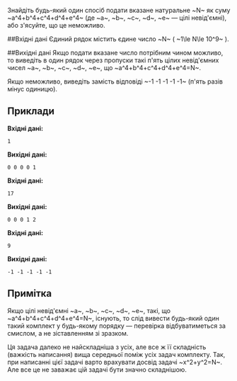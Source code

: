 Знайдіть будь-який один спосіб подати вказане натуральне ~N~&nbsp;як суму ~a^4+b^4+c^4+d^4+e^4~ (де ~a~, ~b~, ~c~, ~d~, ~e~ — цілі невід'ємні), або з'ясуйте,&nbsp;що це неможливо.

##Вхідні дані
Єдиний рядок містить єдине число ~N~ ( ~1\le N\le 10^9~ ).

##Вихідні дані
Якщо подати вказане число потрібним чином можливо, то виведіть&nbsp;в один рядок через пропуски такі п'ять цілих невід'ємних чисел ~a~, ~b~, ~c~, ~d~, ~e~,&nbsp;що ~a^4+b^4+c^4+d^4+e^4=N~.

Якщо неможливо, виведіть замість відповіді ~-1 -1 -1 -1 -1~ (п'ять разів мінус одиницю).

## Приклади
**Вхідні дані:**
```text
1
```

**Вихідні дані:**
```
0 0 0 0 1
```

**Вхідні дані:**
```
17
```

**Вихідні дані:**
```
0 0 0 1 2
```

**Вхідні дані:**
```
9
```

**Вихідні дані:**
```
-1 -1 -1 -1 -1
```

## Примітка
Якщо цілі невід'ємні ~a~, ~b~, ~c~, ~d~, ~e~, такі,&nbsp;що ~a^4+b^4+c^4+d^4+e^4=N~, існують, то слід вивести будь-який один такий комплект&nbsp;у будь-якому порядку — перевірка відбуватиметься&nbsp;за смислом,&nbsp;а не зіставленням зі зразком.

Ця задача далеко не найскладніша&nbsp;з усіх, але все ж її складність (важкість написання) вища середньої поміж усіх задач комплекту. Так, при написанні цієї задачі варто врахувати досвід задачі ~x^2+y^2=N~. Але все це не заважає цій задачі бути значно складнішою.
